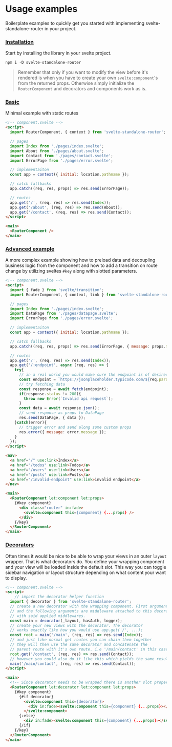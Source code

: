 # Usage examples
Boilerplate examples to quickly get you started with implementing svelte-standalone-router in your project.

### <a name="installation" href="#installation">Installation</a>
Start by installing the library in your svelte project.
```js
npm i -D svelte-standalone-router
```

> Remember that only if you want to modify the view before it's rendered is when you have to create your own `svelte:component`'s from the returned props. 
Otherwise simply initialize the `RouterComponent` and decorators and components work as is.

### <a name="basic" href="#basic">Basic</a>
Minimal example with static routes
```html
<!-- component.svelte -->
<script>
  import RouterComponent, { context } from 'svelte-standalone-router';

  // pages
  import Index from './pages/index.svelte';
  import About from './pages/about.svelte';
  import Contact from './pages/contact.svelte';
  import ErrorPage from './pages/error.svelte';

  // implementaiton
  const app = context({ initial: location.pathname });

  // catch fallbacks
  app.catch((req, res, props) => res.send(ErrorPage));

  // routes
  app.get('/', (req, res) => res.send(Index));
  app.get('/about', (req, res) => res.send(About));
  app.get('/contact', (req, res) => res.send(Contact));
</script>

<main>
  <RouterComponent />
</main>
```

### <a name="advanced" href="#advanced">Advanced example</a>
A more complex example showing how to preload data and decoupling business logic from the component and how to add a transition on route change by utilizing sveltes `#key` along with slotted parameters.
```html
<!-- component.svelte -->
<script>
  import { fade } from 'svelte/transition';
  import RouterComponent, { context, link } from 'svelte-standalone-router';

  // pages
  import Index from './pages/index.svelte';
  import DataPage from './pages/datapage.svelte';
  import ErrorPage from './pages/error.svelte';

  // implementaiton
  const app = context({ initial: location.pathname });

  // catch fallbacks
  app.catch((req, res, props) => res.send(ErrorPage, { message: props.message || 'unknown error' }));

  // routes
  app.get('/', (req, res) => res.send(Index));
  app.get('/:endpoint', async (req, res) => {
    try{
      // in a real world you would make sure the endpoint is of desired format and valid, but for the sake of simplify things lets use it as is
      const endpoint = `https://jsonplaceholder.typicode.com/${req.params.endpoint}/1`;
      // try fetching data
      const response = await fetch(endpoint);
      if(response.status != 200){
        throw new Error(`Invalid api request`);
      }
      const data = await response.json();
      // send response as props to DataPage
      res.send(DataPage, { data });
    }catch(error){
      // trigger error and send along some custom props
      res.error({ message: error.message });
    }
  });
</script>

<nav>
  <a href="/" use:link>Index</a>
  <a href="/todos" use:link>Todos</a>
  <a href="/users" use:link>Users</a>
  <a href="/posts" use:link>Posts</a>
  <a href="/invalid-endpoint" use:link>invalid endpoint</a>
</nav>

<main>
  <RouterComponent let:component let:props>
    {#key component}
      <div class="router" in:fade>
        <svelte:component this={component} {...props} />
      </div>
    {/key}
  </RouterComponent>
</main>
```

### <a name="decorators" href="#decorators">Decorators</a>
Often times it would be nice to be able to wrap your views in an outer `layout` wrapper. That is what decorators do. You define your 
wrapping component and your view will be loaded inside the default slot. This way you can toggle sidebar navigation or layout structure 
depending on what content your want to display.

```html
<!-- component.svelte -->
<script>
    // import the decorator helper function
  import { decorator } from 'svelte-standalone-router';
  // create a new decorator with the wrapping component. First argument is the layout(svelte-component)
  // and the following arguments are middleware attached to this decorator. so all calls will call 
  // with said applied middlewares.
  const main = decorator(_layout, hasAuth, logger);
  // create your new views with the decorator. The decorator 
  // works exactly like how you would use app.get('/', ...); 
  const root = main('/main', (req, res) => res.send(Index));
  // and just like normal get routes you can chain them together
  // they will then use the same decorator and concatenate the 
  // parent route with it's own route. i.e '/main/contact' in this case
  root.get('/contact', (req, res) => res.send(Contact));
  // however you could also do it like this which yields the same result
  main('/main/contact', (req, res) => res.send(Contact));
</script>

<main>
  <!-- Since decorator needs to be wrapped there is another slot property(let:decorator) passed back to the component. -->
  <RouterComponent let:decorator let:component let:props>
    {#key component}
      {#if decorator}
        <svelte:component this={decorator}>
          <div in:fade><svelte:component this={component} {...props}></svelte:component></div>
        </svelte:component>
      {:else}
        <div in:fade><svelte:component this={component} {...props}></svelte:component></div>
      {/if}
    {/key}
  </RouterComponent>
</main>
```

